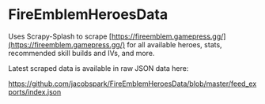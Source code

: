 # FireEmblemHeroesData
Uses Scrapy-Splash to scrape [https://fireemblem.gamepress.gg/](https://fireemblem.gamepress.gg/) for all available heroes, stats, recommended skill builds and IVs, and more.

Latest scraped data is available in raw JSON data here:

https://github.com/jacobspark/FireEmblemHeroesData/blob/master/feed_exports/index.json
